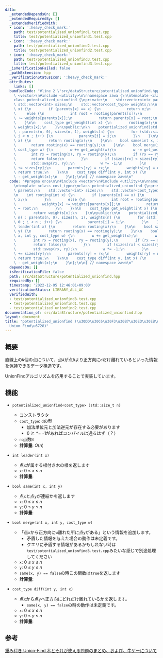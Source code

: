 ```yaml
---
data:
  _extendedDependsOn: []
  _extendedRequiredBy: []
  _extendedVerifiedWith:
  - icon: ':heavy_check_mark:'
    path: test/potentialized_unionfind1.test.cpp
    title: test/potentialized_unionfind1.test.cpp
  - icon: ':heavy_check_mark:'
    path: test/potentialized_unionfind2.test.cpp
    title: test/potentialized_unionfind2.test.cpp
  - icon: ':heavy_check_mark:'
    path: test/potentialized_unionfind3.test.cpp
    title: test/potentialized_unionfind3.test.cpp
  _isVerificationFailed: false
  _pathExtension: hpp
  _verificationStatusIcon: ':heavy_check_mark:'
  attributes:
    links: []
  bundledCode: "#line 2 \"src/dataStructure/potentialized_unionfind.hpp\"\n\n#include\
    \ <vector>\n#include <utility>\n\nnamespace zawa {\n\ntemplate <class cost_type>\n\
    class potentialized_unionfind {\nprivate:\n    std::vector<int> parents;\n   \
    \ std::vector<int> sizes;\n    std::vector<cost_type> weights;\n\n    int rooting(int\
    \ x) {\n        if (parents[x] == x) {\n            return x;\n        }\n   \
    \     else {\n            int root = rooting(parents[x]);\n            weights[x]\
    \ += weights[parents[x]];\n            return parents[x] = root;\n        }\n\
    \    }\n\n    cost_type get_weight(int x) {\n        rooting(x);\n        return\
    \ weights[x];\n    }\n\npublic:\n\n    potentialized_unionfind(std::size_t n)\
    \ : parents(n, 0), sizes(n, 1), weights(n) {\n        for (std::size_t i = 0 ;\
    \ i < n ; i++) {\n            parents[i] = i;\n        }\n    }\n\n    int leader(int\
    \ x) {\n        return rooting(x);\n    }\n\n    bool same(int x, int y) {\n \
    \       return rooting(x) == rooting(y);\n    }\n\n    bool merge(int x, int y,\
    \ cost_type w) {\n        w += get_weight(x);\n        w -= get_weight(y);\n \
    \       int rx = rooting(x), ry = rooting(y);\n        if (rx == ry) {\n     \
    \       return false;\n        }\n        if (sizes[rx] < sizes[ry]) {\n     \
    \       std::swap(rx, ry);\n            w *= -1;\n        }\n        sizes[rx]\
    \ += sizes[ry];\n        parents[ry] = rx;\n        weights[ry] = w;\n       \
    \ return true;\n    }\n\n    cost_type diff(int y, int x) {\n        return get_weight(y)\
    \ - get_weight(x);\n    }\n};\n\n} // namespace zawa\n"
  code: "#pragma once\n\n#include <vector>\n#include <utility>\n\nnamespace zawa {\n\
    \ntemplate <class cost_type>\nclass potentialized_unionfind {\nprivate:\n    std::vector<int>\
    \ parents;\n    std::vector<int> sizes;\n    std::vector<cost_type> weights;\n\
    \n    int rooting(int x) {\n        if (parents[x] == x) {\n            return\
    \ x;\n        }\n        else {\n            int root = rooting(parents[x]);\n\
    \            weights[x] += weights[parents[x]];\n            return parents[x]\
    \ = root;\n        }\n    }\n\n    cost_type get_weight(int x) {\n        rooting(x);\n\
    \        return weights[x];\n    }\n\npublic:\n\n    potentialized_unionfind(std::size_t\
    \ n) : parents(n, 0), sizes(n, 1), weights(n) {\n        for (std::size_t i =\
    \ 0 ; i < n ; i++) {\n            parents[i] = i;\n        }\n    }\n\n    int\
    \ leader(int x) {\n        return rooting(x);\n    }\n\n    bool same(int x, int\
    \ y) {\n        return rooting(x) == rooting(y);\n    }\n\n    bool merge(int\
    \ x, int y, cost_type w) {\n        w += get_weight(x);\n        w -= get_weight(y);\n\
    \        int rx = rooting(x), ry = rooting(y);\n        if (rx == ry) {\n    \
    \        return false;\n        }\n        if (sizes[rx] < sizes[ry]) {\n    \
    \        std::swap(rx, ry);\n            w *= -1;\n        }\n        sizes[rx]\
    \ += sizes[ry];\n        parents[ry] = rx;\n        weights[ry] = w;\n       \
    \ return true;\n    }\n\n    cost_type diff(int y, int x) {\n        return get_weight(y)\
    \ - get_weight(x);\n    }\n};\n\n} // namespace zawa\n"
  dependsOn: []
  isVerificationFile: false
  path: src/dataStructure/potentialized_unionfind.hpp
  requiredBy: []
  timestamp: '2022-12-05 12:46:01+09:00'
  verificationStatus: LIBRARY_ALL_AC
  verifiedWith:
  - test/potentialized_unionfind3.test.cpp
  - test/potentialized_unionfind1.test.cpp
  - test/potentialized_unionfind2.test.cpp
documentation_of: src/dataStructure/potentialized_unionfind.hpp
layout: document
title: "potentialized_unionfind (\u30DD\u30C6\u30F3\u30B7\u30E3\u30EB\u4ED8\u304D\
  Union Find\u6728)"
---
```


## 概要
直線上の`N`個の点について、点`A`が点`B`より正方向に`d`だけ離れているといった情報を保持できるデータ構造です。

UnionFindアルゴリズムを応用することで実装しています。

## 機能
- `potentialized_unionfind<cost_type> (std::size_t n)`
	- コンストラクタ
	- `cost_type`: `d`の型
		- 加法単位元と加法逆元が存在する必要があります
		- 0 と *= -1があればコンパイルは通るはず（？）
	- `n`:点数`N`
	- **計算量**: $O(n)$

- `int leader(int x)`
	- 点`x`が属する根付き木の根を返します
	- `x`: $0\ \le\ x\ \le\ n$
	- **計算量**: 

- `bool same(int x, int y)`
	- 点`x`と点`y`が連結かを返します
	- `x`: $0\ \le\ x\ \le\ n$
	- `y`: $0\ \le\ y\ \le\ n$
	- **計算量**: 

- `bool merge(int x, int y, cost_type w)`
	- 「点`x`から正方向に`w`離れた所に点`y`がある」という情報を追加します。
		- 矛盾した情報を与えた場合の動作は未定義です。
		- クエリに矛盾する情報があるかもしれない時は`test/potentialized_unionfind3.test.cpp`みたいな感じで別途処理してください
	- `x`: $0\ \le\ x\ \le\ n$
	- `y`: $0\ \le\ y\ \le\ n$
	- `same(x, y) == false`の時この関数は`true`を返します
	- **計算量**: 

- `cost_type diff(int y, int x)`
	- 点`x`から点`y`へ正方向にどれだけ離れているかを返します。
		- `same(x, y) == false`の時の動作は未定義です。
	- `x`: $0\ \le\ x\ \le\ n$
	- `y`: $0\ \le\ y\ \le\ n$
	- **計算量**: 

## 参考

[重み付き Union-Find 木とそれが使える問題のまとめ、および、牛ゲーについて](https://qiita.com/drken/items/cce6fc5c579051e64fab)
